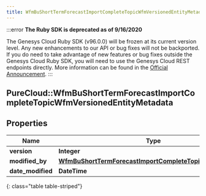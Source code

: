 ```yaml
---
title: WfmBuShortTermForecastImportCompleteTopicWfmVersionedEntityMetadata
---
```


:::error
**The Ruby SDK is deprecated as of 9/16/2020**

The Genesys Cloud Ruby SDK (v96.0.0) will be frozen at its current version level. Any new enhancements to our API or bug fixes will not be backported. If you do need to take advantage of new features or bug fixes outside the Genesys Cloud Ruby SDK, you will need to use the Genesys Cloud REST endpoints directly. More information can be found in the [Official Announcement](https://developer.mypurecloud.com/forum/t/announcement-genesys-cloud-ruby-sdk-end-of-life/8850).
:::


## PureCloud::WfmBuShortTermForecastImportCompleteTopicWfmVersionedEntityMetadata

## Properties

|Name | Type | Description | Notes|
|------------ | ------------- | ------------- | -------------|
| **version** | **Integer** |  | [optional] |
| **modified_by** | [**WfmBuShortTermForecastImportCompleteTopicUserReference**](WfmBuShortTermForecastImportCompleteTopicUserReference.html) |  | [optional] |
| **date_modified** | **DateTime** |  | [optional] |
{: class="table table-striped"}


